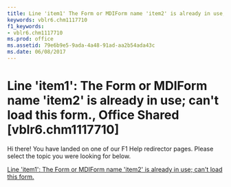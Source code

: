 ```yaml
---
title: Line 'item1' The Form or MDIForm name 'item2' is already in use; can't load this form., Office Shared [vblr6.chm1117710]
keywords: vblr6.chm1117710
f1_keywords:
- vblr6.chm1117710
ms.prod: office
ms.assetid: 79e6b9e5-9ada-4a48-91ad-aa2b54ada43c
ms.date: 06/08/2017
---
```



# Line 'item1': The Form or MDIForm name 'item2' is already in use; can't load this form., Office Shared [vblr6.chm1117710]

Hi there! You have landed on one of our F1 Help redirector pages. Please select the topic you were looking for below.

[Line 'item1': The Form or MDIForm name 'item2' is already in use; can't load this form.](http://msdn.microsoft.com/library/7e1e583c-67d5-7b14-f473-4992c61bd8b6%28Office.15%29.aspx)

